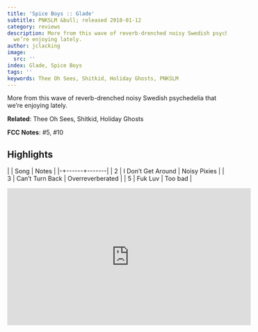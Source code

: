 ```yaml
---
title: 'Spice Boys :: Glade'
subtitle: PNKSLM &bull; released 2018-01-12
category: reviews
description: More from this wave of reverb-drenched noisy Swedish psychedelia that
  we’re enjoying lately.
author: jclacking
image:
  src: ''
index: Glade, Spice Boys
tags: ''
keywords: Thee Oh Sees, Shitkid, Holiday Ghosts, PNKSLM
---
```

More from this wave of reverb-drenched noisy Swedish psychedelia that we’re enjoying lately.<!--more-->

**Related**: Thee Oh Sees, Shitkid, Holiday Ghosts

**FCC Notes**: #5, #10

## Highlights

| | Song | Notes |
|-+------+-------|
| 2 | I Don’t Get Around | Noisy Pixies |
| 3 | Can’t Turn Back | Overreverberated |
| 5 | Fuk Luv | Too bad |

<div class="tlo-detail-video"><iframe width="560" height="315" src="https://www.youtube.com/embed/kBt6cKoPoys" frameborder="0" allow="autoplay; encrypted-media" allowfullscreen></iframe></div>

